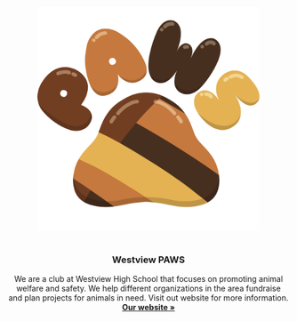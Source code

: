 <div style="text-align:center"><img src="logoshaded.PNG" alt="PAWS Logo" width="400"/></div>
  <a href="https://metroui.org.ua/v4/">
    <img src="https://sandbox.org.ua/Views/images/logo.png" alt="">
  </a>

  <h3 align="center">Westview PAWS</h3>

  <p align="center">
    We are a club at Westview High School that focuses on promoting animal welfare and safety. We help different organizations in the area fundraise and plan projects for animals in need. Visit out website for more information.
    <br>
    <a href="https://westviewpaws.github.io/"><strong>Our website »</strong></a>
  </p>
</p>
